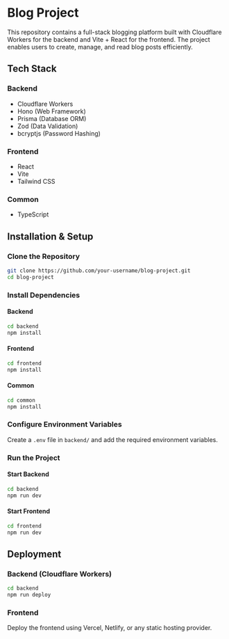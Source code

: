# Blog Project

This repository contains a full-stack blogging platform built with Cloudflare Workers for the backend and Vite + React for the frontend. The project enables users to create, manage, and read blog posts efficiently.

## Tech Stack

### Backend
- Cloudflare Workers
- Hono (Web Framework)
- Prisma (Database ORM)
- Zod (Data Validation)
- bcryptjs (Password Hashing)

### Frontend
- React
- Vite
- Tailwind CSS

### Common
- TypeScript

## Installation & Setup

### Clone the Repository
```sh
git clone https://github.com/your-username/blog-project.git
cd blog-project
```

### Install Dependencies

#### Backend
```sh
cd backend
npm install
```

#### Frontend
```sh
cd frontend
npm install
```

#### Common
```sh
cd common
npm install
```

### Configure Environment Variables
Create a `.env` file in `backend/` and add the required environment variables.

### Run the Project

#### Start Backend
```sh
cd backend
npm run dev
```

#### Start Frontend
```sh
cd frontend
npm run dev
```

## Deployment

### Backend (Cloudflare Workers)
```sh
cd backend
npm run deploy
```

### Frontend
Deploy the frontend using Vercel, Netlify, or any static hosting provider.

